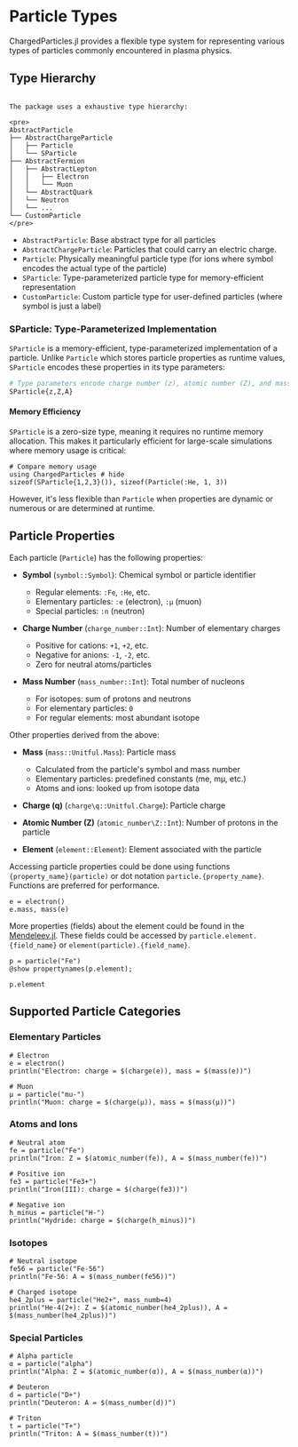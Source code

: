 # Particle Types

ChargedParticles.jl provides a flexible type system for representing various types of particles commonly encountered in plasma physics.

## Type Hierarchy

```@raw html

The package uses a exhaustive type hierarchy:

<pre>
AbstractParticle
├── AbstractChargeParticle
│   ├── Particle
│   └── SParticle
├── AbstractFermion
│   ├── AbstractLepton
│   │   ├── Electron
│   │   └── Muon
│   └── AbstractQuark
│   └── Neutron
│   └── ...
└── CustomParticle
</pre>
```

- `AbstractParticle`: Base abstract type for all particles
- `AbstractChargeParticle`: Particles that could carry an electric charge.
- `Particle`: Physically meaningful particle type (for ions where symbol encodes the actual type of the particle)
- `SParticle`: Type-parameterized particle type for memory-efficient representation
- `CustomParticle`: Custom particle type for user-defined particles (where symbol is just a label)

### SParticle: Type-Parameterized Implementation

`SParticle` is a memory-efficient, type-parameterized implementation of a particle. Unlike `Particle` which stores particle properties as runtime values, `SParticle` encodes these properties in its type parameters:

```julia
# Type parameters encode charge number (z), atomic number (Z), and mass number (A)
SParticle{z,Z,A}
```

#### Memory Efficiency

`SParticle` is a zero-size type, meaning it requires no runtime memory allocation. This makes it particularly efficient for large-scale simulations where memory usage is critical:

```@example share
# Compare memory usage
using ChargedParticles # hide
sizeof(SParticle{1,2,3}()), sizeof(Particle(:He, 1, 3))
```

However, it's less flexible than `Particle` when properties are dynamic or numerous or are determined at runtime.

## Particle Properties

Each particle (`Particle`) has the following properties:

- **Symbol** (`symbol::Symbol`): Chemical symbol or particle identifier
   - Regular elements: `:Fe`, `:He`, etc.
   - Elementary particles: `:e` (electron), `:μ` (muon)
   - Special particles: `:n` (neutron)

- **Charge Number** (`charge_number::Int`): Number of elementary charges
   - Positive for cations: `+1`, `+2`, etc.
   - Negative for anions: `-1`, `-2`, etc.
   - Zero for neutral atoms/particles

- **Mass Number** (`mass_number::Int`): Total number of nucleons
   - For isotopes: sum of protons and neutrons
   - For elementary particles: `0`
   - For regular elements: most abundant isotope

Other properties derived from the above:

-  **Mass** (`mass::Unitful.Mass`): Particle mass
   - Calculated from the particle's symbol and mass number
   - Elementary particles: predefined constants (me, mμ, etc.)
   - Atoms and ions: looked up from isotope data

- **Charge (q)** (`charge\q::Unitful.Charge`): Particle charge

- **Atomic Number (Z)** (`atomic_number\Z::Int`): Number of protons in the particle

- **Element** (`element::Element`): Element associated with the particle

Accessing particle properties could be done using functions `{property_name}(particle)` or dot notation `particle.{property_name}`. Functions are preferred for performance.

```@example share
e = electron()
e.mass, mass(e)
```

More properties (fields) about the element could be found in the [Mendeleev.jl](https://eben60.github.io/Mendeleev.jl/elements_data_fields/). These fields could be accessed by `particle.element.{field_name}` or `element(particle).{field_name}`.

```@example share
p = particle("Fe")
@show propertynames(p.element);
```

```@example share
p.element
```

## Supported Particle Categories

### Elementary Particles

```@example share
# Electron
e = electron()
println("Electron: charge = $(charge(e)), mass = $(mass(e))")

# Muon
μ = particle("mu-")
println("Muon: charge = $(charge(μ)), mass = $(mass(μ))")
```

### Atoms and Ions

```@example share
# Neutral atom
fe = particle("Fe")
println("Iron: Z = $(atomic_number(fe)), A = $(mass_number(fe))")

# Positive ion
fe3 = particle("Fe3+")
println("Iron(III): charge = $(charge(fe3))")

# Negative ion
h_minus = particle("H-")
println("Hydride: charge = $(charge(h_minus))")
```

### Isotopes

```@example share
# Neutral isotope
fe56 = particle("Fe-56")
println("Fe-56: A = $(mass_number(fe56))")

# Charged isotope
he4_2plus = particle("He2+", mass_numb=4)
println("He-4(2+): Z = $(atomic_number(he4_2plus)), A = $(mass_number(he4_2plus))")
```

### Special Particles

```@example share
# Alpha particle
α = particle("alpha")
println("Alpha: Z = $(atomic_number(α)), A = $(mass_number(α))")

# Deuteron
d = particle("D+")
println("Deuteron: A = $(mass_number(d))")

# Triton
t = particle("T+")
println("Triton: A = $(mass_number(t))")
```
